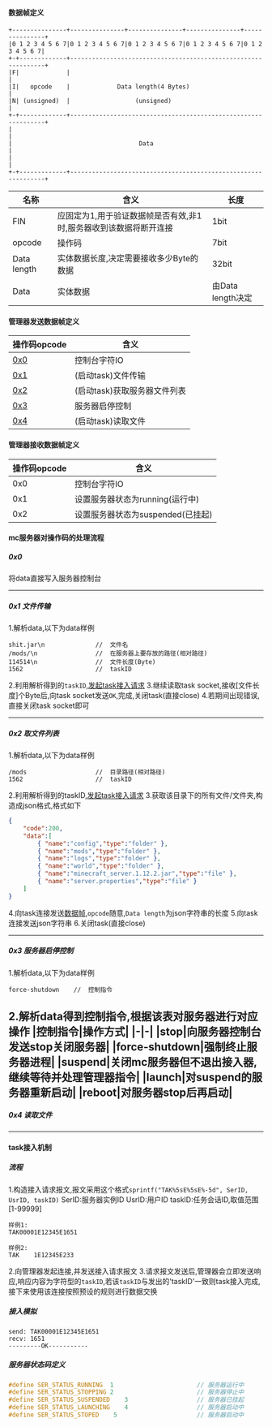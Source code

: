 #### 数据帧定义<span id="frame"></span>
```
+---------------+---------------+---------------+---------------+---------------+
|0 1 2 3 4 5 6 7|0 1 2 3 4 5 6 7|0 1 2 3 4 5 6 7|0 1 2 3 4 5 6 7|0 1 2 3 4 5 6 7|
+-+-------------+---------------------------------------------------------------+
|F|             |                                                               |
|I|   opcode    |             Data length(4 Bytes)                              |
|N| (unsigned)  |                  (unsigned)                                   |
+-+-------------+---------------------------------------------------------------+
|                                                                               |
|                                   Data                                        |
|                                                                               |
+-+-------------+---------------------------------------------------------------+
```

|名称|含义|长度|
|-|-|-|
|FIN|应固定为1,用于验证数据帧是否有效,非1时,服务器收到该数据将断开连接|1bit|
|opcode|操作码|7bit|
|Data length|实体数据长度,决定需要接收多少Byte的数据|32bit|
|Data|实体数据|由Data length决定|

#### 管理器发送数据帧定义

|操作码opcode|含义|
|-|-|
|[0x0](#0x0)|控制台字符IO|
|[0x1](#0x1)|(启动task)文件传输|
|[0x2](#0x2)|(启动task)获取服务器文件列表|
|[0x3](#0x3)|服务器启停控制|
|[0x4](#0x4)|(启动task)读取文件|


#### 管理器接收数据帧定义
|操作码opcode|含义|
|-|-|
|0x0|控制台字符IO|
|0x1|设置服务器状态为running(运行中)|
|0x2|设置服务器状态为suspended(已挂起)|


#### mc服务器对操作码的处理流程

##### 0x0<span id="0x0"></span>
将data直接写入服务器控制台

---
##### 0x1 文件传输<span id="0x1"></span>
1.解析data,以下为data样例
```
shit.jar\n              //  文件名
/mods/\n                //  在服务器上要存放的路径(相对路径)
114514\n                //  文件长度(Byte)
1562                    //  taskID
```
2.利用解析得到的`taskID`,[发起task接入请求](#task)
3.继续读取task socket,接收[文件长度]个Byte后,向task socket发送`OK`,完成,关闭task(直接close)
4.若期间出现错误,直接关闭task socket即可

----
##### 0x2 取文件列表<span id="0x2"></span>
1.解析data,以下为data样例
```
/mods                   //  目录路径(相对路径)
1562                    //  taskID
```
2.利用解析得到的taskID,[发起task接入请求](#task)
3.获取该目录下的所有文件/文件夹,构造成json格式,格式如下
```json
{
    "code":200,
    "data":[
        { "name":"config","type":"folder" },
        { "name":"mods","type":"folder" },
        { "name":"logs","type":"folder" },
        { "name":"world","type":"folder" },
        { "name":"minecraft_server.1.12.2.jar","type":"file" },
        { "name":"server.properties","type":"file" }
    ]
}
```
4.向task连接发送[数据帧](#frame),`opcode`随意,`Data length`为json字符串的长度
5.向task连接发送json字符串
6.关闭task(直接close)

---
##### 0x3 服务器启停控制<span id="0x3"></span>
1.解析data,以下为data样例
```
force-shutdown    //  控制指令
```
2.解析data得到控制指令,根据该表对服务器进行对应操作
|控制指令|操作方式|
|-|-|
|stop|向服务器控制台发送stop关闭服务器|
|force-shutdown|强制终止服务器进程|
|suspend|关闭mc服务器但不退出接入器,继续等待并处理管理器指令|
|launch|对suspend的服务器重新启动|
|reboot|对服务器stop后再启动|
---
##### 0x4 读取文件<span id="0x4"></span>
---
#### task接入机制<span id="task"></span>
##### 流程
1.构造接入请求报文,报文采用这个格式`sprintf("TAK%5sE%5sE%-5d", SerID, UsrID, taskID)`
SerID:服务器实例ID
UsrID:用户ID
taskID:任务会话ID,取值范围[1-99999]
```
样例1:
TAK00001E12345E1651

样例2:
TAK    1E12345E233
```
2.向管理器发起连接,并发送接入请求报文
3.请求报文发送后,管理器会立即发送响应,响应内容为字符型的`taskID`,若该`taskID`与发出的'taskID'一致则task接入完成,接下来使用该连接按照预设的规则进行数据交换
##### 接入模拟
```
send: TAK00001E12345E1651
recv: 1651
---------OK-----------
```

##### 服务器状态码定义
```c
#define SER_STATUS_RUNNING  1                       // 服务器运行中
#define SER_STATUS_STOPPING 2                       // 服务器停止中
#define SER_STATUS_SUSPENDED    3                   // 服务器已挂起
#define SER_STATUS_LAUNCHING    4                   // 服务器启动中
#define SER_STATUS_STOPED    5                      // 服务器启动中
```